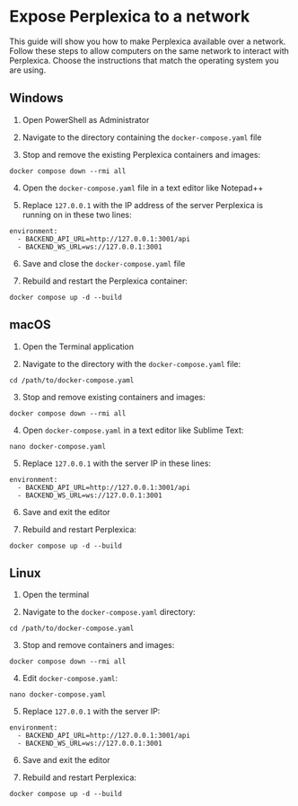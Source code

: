 # Expose Perplexica to a network

This guide will show you how to make Perplexica available over a network. Follow these steps to allow computers on the same network to interact with Perplexica. Choose the instructions that match the operating system you are using.

## Windows

1. Open PowerShell as Administrator

2. Navigate to the directory containing the `docker-compose.yaml` file

3. Stop and remove the existing Perplexica containers and images:

```
docker compose down --rmi all
```

4. Open the `docker-compose.yaml` file in a text editor like Notepad++

5. Replace `127.0.0.1` with the IP address of the server Perplexica is running on in these two lines:

```
environment:
  - BACKEND_API_URL=http://127.0.0.1:3001/api
  - BACKEND_WS_URL=ws://127.0.0.1:3001
```

6. Save and close the `docker-compose.yaml` file

7. Rebuild and restart the Perplexica container:

```
docker compose up -d --build
```

## macOS

1. Open the Terminal application

2. Navigate to the directory with the `docker-compose.yaml` file:

```
cd /path/to/docker-compose.yaml
```

3. Stop and remove existing containers and images:

```
docker compose down --rmi all
```

4. Open `docker-compose.yaml` in a text editor like Sublime Text:

```
nano docker-compose.yaml
```

5. Replace `127.0.0.1` with the server IP in these lines:

```
environment:
  - BACKEND_API_URL=http://127.0.0.1:3001/api
  - BACKEND_WS_URL=ws://127.0.0.1:3001
```

6. Save and exit the editor

7. Rebuild and restart Perplexica:

```
docker compose up -d --build
```

## Linux

1. Open the terminal

2. Navigate to the `docker-compose.yaml` directory:

```
cd /path/to/docker-compose.yaml
```

3. Stop and remove containers and images:

```
docker compose down --rmi all
```

4. Edit `docker-compose.yaml`:

```
nano docker-compose.yaml
```

5. Replace `127.0.0.1` with the server IP:

```
environment:
  - BACKEND_API_URL=http://127.0.0.1:3001/api
  - BACKEND_WS_URL=ws://127.0.0.1:3001
```

6. Save and exit the editor

7. Rebuild and restart Perplexica:

```
docker compose up -d --build
```

